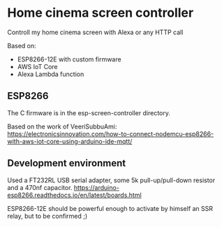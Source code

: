 # Home cinema screen controller

Controll my home cinema screen with Alexa or any HTTP call

Based on:
- ESP8266-12E with custom firmware
- AWS IoT Core
- Alexa Lambda function

## ESP8266

The C firmware is in the esp-screen-controller directory.

Based on the work of VeeriSubbuAmi: 
https://electronicsinnovation.com/how-to-connect-nodemcu-esp8266-with-aws-iot-core-using-arduino-ide-mqtt/

## Development environment

Used a FT232RL USB serial adapter, some 5k pull-up/pull-down resistor and a 470nf capacitor.
https://arduino-esp8266.readthedocs.io/en/latest/boards.html

ESP8266-12E should be powerful enough to activate by himself an SSR relay, but to be confirmed ;)